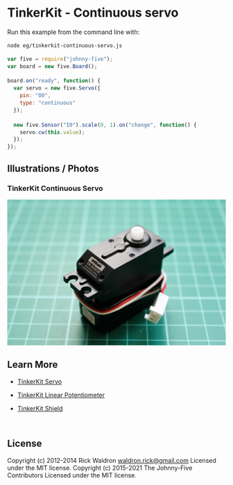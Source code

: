 <!--remove-start-->

# TinkerKit - Continuous servo

<!--remove-end-->








Run this example from the command line with:
```bash
node eg/tinkerkit-continuous-servo.js
```


```javascript
var five = require("johnny-five");
var board = new five.Board();

board.on("ready", function() {
  var servo = new five.Servo({
    pin: "O0",
    type: "continuous"
  });

  new five.Sensor("I0").scale(0, 1).on("change", function() {
    servo.cw(this.value);
  });
});

```


## Illustrations / Photos


### TinkerKit Continuous Servo



![docs/images/tinkerkit-continuous-servo.png](images/tinkerkit-continuous-servo.png)  







## Learn More

- [TinkerKit Servo](http://tinkerkit.tihhs.nl/servo/)

- [TinkerKit Linear Potentiometer](http://tinkerkit.tihhs.nl/linear-pot/)

- [TinkerKit Shield](http://tinkerkit.tihhs.nl/shield/)

&nbsp;

<!--remove-start-->

## License
Copyright (c) 2012-2014 Rick Waldron <waldron.rick@gmail.com>
Licensed under the MIT license.
Copyright (c) 2015-2021 The Johnny-Five Contributors
Licensed under the MIT license.

<!--remove-end-->
